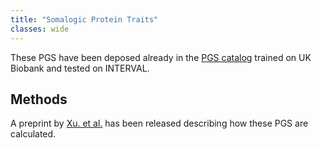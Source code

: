 ```yaml
---
title: "Somalogic Protein Traits"
classes: wide
---
```

These PGS have been deposed already in the [PGS catalog](https://www.pgscatalog.org/publication/PGP000051/) trained on UK Biobank and tested on INTERVAL.

## Methods

A preprint by [Xu. et al.](https://www.biorxiv.org/content/10.1101/2020.02.17.952788v1) has been released describing how these PGS are calculated.
